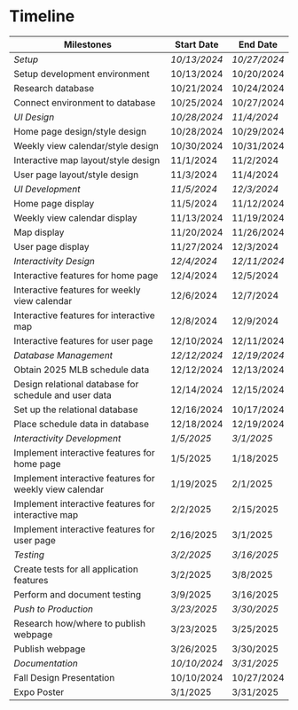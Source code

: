 # Timeline

**Milestones** | **Start Date** | **End Date** 
---------------|----------------|--------------
*Setup* | *10/13/2024* | *10/27/2024*   
Setup development environment | 10/13/2024 | 10/20/2024
Research database | 10/21/2024 | 10/24/2024
Connect environment to database | 10/25/2024 | 10/27/2024
*UI Design* | *10/28/2024* | *11/4/2024*
Home page design/style design | 10/28/2024 | 10/29/2024
Weekly view calendar/style design | 10/30/2024 | 10/31/2024
Interactive map layout/style design | 11/1/2024 | 11/2/2024
User page layout/style design | 11/3/2024 | 11/4/2024
*UI Development* | *11/5/2024* | *12/3/2024*
Home page display | 11/5/2024 | 11/12/2024
Weekly view calendar display | 11/13/2024 | 11/19/2024
Map display | 11/20/2024 | 11/26/2024
User page display | 11/27/2024 | 12/3/2024
*Interactivity Design* | *12/4/2024* | *12/11/2024*
Interactive features for home page | 12/4/2024 | 12/5/2024
Interactive features for weekly view calendar | 12/6/2024 | 12/7/2024
Interactive features for interactive map | 12/8/2024 | 12/9/2024
Interactive features for user page | 12/10/2024 | 12/11/2024
*Database Management* | *12/12/2024* | *12/19/2024*
Obtain 2025 MLB schedule data | 12/12/2024 | 12/13/2024
Design relational database for schedule and user data | 12/14/2024 | 12/15/2024
Set up the relational database | 12/16/2024 | 10/17/2024
Place schedule data in database | 12/18/2024 | 12/19/2024
*Interactivity Development* | *1/5/2025* | *3/1/2025*
Implement interactive features for home page | 1/5/2025 | 1/18/2025
Implement interactive features for weekly view calendar | 1/19/2025 | 2/1/2025
Implement interactive features for interactive map | 2/2/2025 | 2/15/2025
Implement interactive features for user page | 2/16/2025 | 3/1/2025
*Testing* | *3/2/2025* | *3/16/2025*
Create tests for all application features | 3/2/2025 | 3/8/2025
Perform and document testing | 3/9/2025 | 3/16/2025
*Push to Production* | *3/23/2025* | *3/30/2025*
Research how/where to publish webpage | 3/23/2025 | 3/25/2025
Publish webpage | 3/26/2025 | 3/30/2025 
*Documentation* | *10/10/2024* | *3/31/2025*
Fall Design Presentation | 10/10/2024 | 10/27/2024
Expo Poster | 3/1/2025 | 3/31/2025
